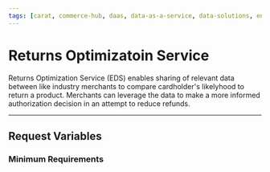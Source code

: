 ```yaml
---
tags: [carat, commerce-hub, daas, data-as-a-service, data-solutions, enterprise, returns-optimization, returns-optimizer-service, fraud, security, api-reference]
---
```


# Returns Optimizatoin Service

Returns Optimization Service (EDS) enables sharing of relevant data between like industry merchants to compare cardholder's likelyhood to return a product. Merchants can leverage the data to make a more informed authorization decision in an attempt to reduce refunds.

---

## Request Variables

### Minimum Requirements
